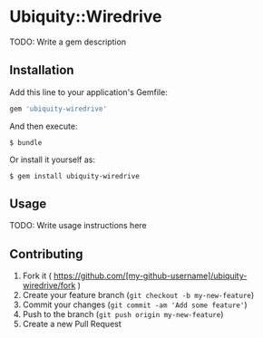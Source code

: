 # Ubiquity::Wiredrive

TODO: Write a gem description

## Installation

Add this line to your application's Gemfile:

```ruby
gem 'ubiquity-wiredrive'
```

And then execute:

    $ bundle

Or install it yourself as:

    $ gem install ubiquity-wiredrive

## Usage

TODO: Write usage instructions here

## Contributing

1. Fork it ( https://github.com/[my-github-username]/ubiquity-wiredrive/fork )
2. Create your feature branch (`git checkout -b my-new-feature`)
3. Commit your changes (`git commit -am 'Add some feature'`)
4. Push to the branch (`git push origin my-new-feature`)
5. Create a new Pull Request
